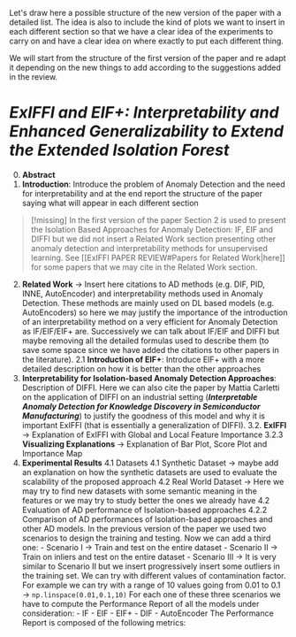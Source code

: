 Let's draw here a possible structure of the new version of the paper with a detailed list. The idea is also to include the kind of plots we want to insert in each different section so that we have a clear idea of the experiments to carry on and have a clear idea on where exactly to put each different thing. 

We will start from the structure of the first version of the paper and re adapt it depending on the new things to add according to the suggestions added in the review. 

# *ExIFFI and EIF+: Interpretability and Enhanced Generalizability to Extend the Extended Isolation Forest*

0.  **Abstract**
1. **Introduction**: Introduce the problem of Anomaly Detection and the need for interpretability and at the end report the structure of the paper saying what will appear in each different section 

> [!missing] 
> In the first version of the paper Section 2 is used to present the Isolation Based Approaches for Anomaly Detection: IF, EIF and DIFFI but we did not insert a Related Work section presenting other anomaly detection and interpretability methods for unsupervised learning. See [[ExIFFI PAPER REVIEW#Papers for Related Work|here]] for some papers that we may cite in the Related Work section.  

2. **Related Work** → Insert here citations to AD methods (e.g. DIF, PID, INNE, AutoEncoder) and interpretability methods used in Anomaly Detection. These methods are mainly used on DL based models (e.g. AutoEncoders) so here we may justify the importance of the introduction of an interpretability method on a very efficient for Anomaly Detection as IF/EIF/EIF+ are. Successively we can talk about IF/EIF and DIFFI but maybe removing all the detailed formulas used to describe them (to save some space since we have added the citations to other papers in the literature). 
		2.1 **Introduction of EIF+**: Introduce EIF+ with a more detailed description on how it is better than the other approaches 
3. **Interpretability for Isolation-based Anomaly Detection Approaches**: Description of DIFFI. Here we can also cite the paper by Mattia Carletti on the application of DIFFI on an industrial setting (***Interpretable Anomaly Detection for Knowledge Discovery in Semiconductor Manufacturing***) to justify the goodness of this model and why it is important ExIFFI (that is essentially a generalization of DIFFI). 
		3.2. **ExIFFI** → Explanation of ExIFFI with Global and Local Feature Importance 
		 3.2.3 **Visualizing Explanations** → Explanation of Bar Plot, Score Plot and Importance Map 
4. **Experimental Results** 
	4.1 Datasets 
			4.1 Synthetic Dataset → maybe add an explanation on how the synthetic datasets are used to evaluate the scalability of the proposed approach
			4.2 Real World Dataset → Here we may try to find new datasets with some semantic meaning in the features or we may try to study better the ones we already have
	4.2 Evaluation of AD performance of Isolation-based approaches
			4.2.2 Comparison of AD performances of Isolation-based approaches and other AD models. 
			In the previous version of the paper we used two scenarios to design the training and testing. Now we can add a third one:
				- Scenario I → Train and test on the entire dataset 
				- Scenario II → Train on inliers and test on the entire dataset
				- Scenario III → It is very similar to Scenario II but we insert progressively insert some outliers in the training set. We can try with different values of contamination factor. For example we can try with a range of 10 values going from 0.01 to 0.1 → `np.linspace(0.01,0.1,10)`
			For each one of these three scenarios we have to compute the Performance Report of all the models under consideration: 
				- IF
				- EIF
				- EIF+
				- DIF
				- AutoEncoder 
			The Performance Report is composed of the following metrics: 
				
		